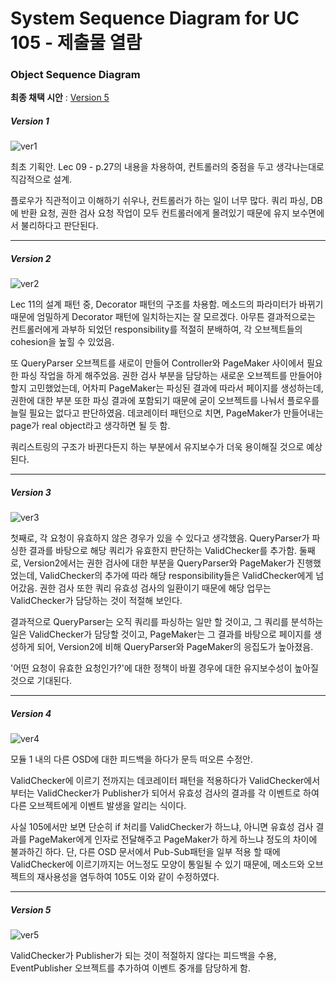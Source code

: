 # System Sequence Diagram for UC 105 - 제출물 열람

### Object Sequence Diagram

__최종 채택 시안__ : [Version 5](#version-5)</br>

##### Version 1

![ver1](img/OSD%20for%20UC105(ver1).png)



최초 기획안.  Lec 09 - p.27의 내용을 차용하여, 컨트롤러의 중점을 두고 생각나는대로 직감적으로 설계.

플로우가 직관적이고 이해하기 쉬우나, 컨트롤러가 하는 일이 너무 많다. 쿼리 파싱, DB에 반환 요청, 권한 검사 요청 작업이 모두 컨트롤러에게 몰려있기 때문에 유지 보수면에서 불리하다고 판단된다.

-------

##### Version 2

![ver2](img/OSD%20for%20UC105(ver2).png)

Lec 11의 설계 패턴 중, Decorator 패턴의 구조를 차용함. 메소드의 파라미터가 바뀌기 때문에 엄밀하게 Decorator 패턴에 일치하는지는 잘 모르겠다. 아무튼 결과적으로는 컨트롤러에게 과부하 되었던 responsibility를 적절히 분배하여, 각 오브젝트들의 cohesion을 높힐 수 있었음.

또 QueryParser 오브젝트를 새로이 만들어 Controller와 PageMaker 사이에서 필요한 파싱 작업을 하게 해주었음.
권한 검사 부분을 담당하는 새로운 오브젝트를 만들어야 할지 고민했었는데, 어차피 PageMaker는 파싱된 결과에 따라서 페이지를 생성하는데, 권한에 대한 부분 또한 파싱 결과에 포함되기 때문에 굳이 오브젝트를 나눠서 플로우를 늘릴 필요는 없다고 판단하였음. 
데코레이터 패턴으로 치면, PageMaker가 만들어내는 page가 real object라고 생각하면 될 듯 함.

쿼리스트링의 구조가 바뀐다든지 하는 부분에서 유지보수가 더욱 용이해질 것으로 예상된다.

-------

##### Version 3

![ver3](img/OSD%20for%20UC105(ver3).png)

첫째로, 각 요청이 유효하지 않은 경우가 있을 수 있다고 생각했음. QueryParser가 파싱한 결과를 바탕으로 해당 쿼리가 유효한지 판단하는 ValidChecker를 추가함.
둘째로, Version2에서는 권한 검사에 대한 부분을 QueryParser와 PageMaker가 진행했었는데, ValidChecker의 추가에 따라 해당 responsibility들은 ValidChecker에게 넘어갔음. 권한 검사 또한 쿼리 유효성 검사의 일환이기 때문에 해당 업무는 ValidChecker가 담당하는 것이 적절해 보인다.

결과적으로 QueryParser는 오직 쿼리를 파싱하는 일만 할 것이고, 그 쿼리를 분석하는 일은 ValidChecker가 담당할 것이고, PageMaker는 그 결과를 바탕으로 페이지를 생성하게 되어, Version2에 비해 QueryParser와 PageMaker의 응집도가 높아졌음.

'어떤 요청이 유효한 요청인가?'에 대한 정책이 바뀔 경우에 대한 유지보수성이 높아질 것으로 기대된다.

-------

##### Version 4

![ver4](img/OSD%20for%20UC105(ver4).png)

모듈 1 내의 다른 OSD에 대한 피드백을 하다가 문득 떠오른 수정안. 

ValidChecker에 이르기 전까지는 데코레이터 패턴을 적용하다가 ValidChecker에서부터는 ValidChecker가 Publisher가 되어서 유효성 검사의 결과를 각 이벤트로 하여 다른 오브젝트에게 이벤트 발생을 알리는 식이다.

사실 105에서만 보면 단순히 if 처리를 ValidChecker가 하느냐, 아니면 유효성 검사 결과를 PageMaker에게 인자로 전달해주고 PageMaker가 하게 하느냐 정도의 차이에 불과하긴 하다.
단, 다른 OSD 문서에서 Pub-Sub패턴을 일부 적용 할 때에 ValidChecker에 이르기까지는 어느정도 모양이 통일될 수 있기 때문에, 메소드와 오브젝트의 재사용성을 염두하여 105도 이와 같이 수정하였다.

-------

##### Version 5

![ver5](img/OSD%20for%20UC105(ver5).png)

ValidChecker가 Publisher가 되는 것이 적절하지 않다는 피드백을 수용, EventPublisher 오브젝트를 추가하여 이벤트 중개를 담당하게 함.